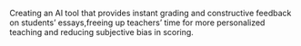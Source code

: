 Creating an AI tool that provides instant grading and constructive feedback on students’ essays,freeing up teachers’ time for more personalized teaching and reducing subjective bias in scoring.
